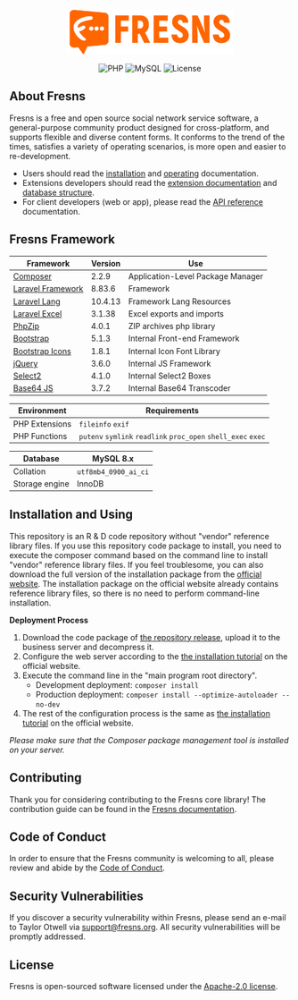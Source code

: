 <p align="center"><a href="https://fresns.org" target="_blank"><img src="https://raw.githubusercontent.com/fresns/docs/main/images/Fresns-Logo(orange).png" width="300"></a></p>

<p align="center">
<img src="https://img.shields.io/badge/PHP-%5E8.0-green" alt="PHP">
<img src="https://img.shields.io/badge/MySQL-%5E8.0-orange" alt="MySQL">
<img src="https://img.shields.io/badge/License-Apache--2.0-blue" alt="License">
</p>

## About Fresns

Fresns is a free and open source social network service software, a general-purpose community product designed for cross-platform, and supports flexible and diverse content forms. It conforms to the trend of the times, satisfies a variety of operating scenarios, is more open and easier to re-development.

- Users should read the [installation](https://fresns.org/guide/install.html) and [operating](https://fresns.org/guide/operating.html) documentation.
- Extensions developers should read the [extension documentation](https://fresns.org/extensions/) and [database structure](https://fresns.org/database/).
- For client developers (web or app), please read the [API reference](https://fresns.org/api/) documentation.

## Fresns Framework

| Framework | Version | Use |
| --- | --- | --- |
| [Composer](https://github.com/composer/composer) | 2.2.9 | Application-Level Package Manager |
| [Laravel Framework](https://github.com/laravel/framework) | 8.83.6 | Framework |
| [Laravel Lang](https://github.com/Laravel-Lang/lang) | 10.4.13 | Framework Lang Resources |
| [Laravel Excel](https://github.com/SpartnerNL/Laravel-Excel) | 3.1.38 | Excel exports and imports |
| [PhpZip](https://github.com/Ne-Lexa/php-zip) | 4.0.1 | ZIP archives php library |
| [Bootstrap](https://getbootstrap.com/) | 5.1.3 | Internal Front-end Framework |
| [Bootstrap Icons](https://icons.getbootstrap.com/) | 1.8.1 | Internal Icon Font Library |
| [jQuery](https://github.com/jquery/jquery) | 3.6.0 | Internal JS Framework |
| [Select2](https://github.com/select2/select2) | 4.1.0 | Internal Select2 Boxes |
| [Base64 JS](https://github.com/dankogai/js-base64) | 3.7.2 | Internal Base64 Transcoder |

| Environment | Requirements |
| --- | --- |
| PHP Extensions | `fileinfo` `exif` |
| PHP Functions | `putenv` `symlink` `readlink` `proc_open` `shell_exec` `exec` |

| Database | MySQL 8.x |
| --- | --- |
| Collation | `utf8mb4_0900_ai_ci` |
| Storage engine | InnoDB |

## Installation and Using

This repository is an R & D code repository without "vendor" reference library files. If you use this repository code package to install, you need to execute the composer command based on the command line to install "vendor" reference library files. If you feel troublesome, you can also download the full version of the installation package from the [official website](https://fresns.org/). The installation package on the official website already contains reference library files, so there is no need to perform command-line installation.

**Deployment Process**

1. Download the code package of [the repository release](https://github.com/fresns/fresns/releases), upload it to the business server and decompress it.
2. Configure the web server according to the [the installation tutorial](https://fresns.org/guide/install.html) on the official website.
3. Execute the command line in the "main program root directory".
    - Development deployment: `composer install`
    - Production deployment: `composer install --optimize-autoloader --no-dev`
4. The rest of the configuration process is the same as [the installation tutorial](https://fresns.org/guide/install.html) on the official website.

*Please make sure that the Composer package management tool is installed on your server.*

## Contributing

Thank you for considering contributing to the Fresns core library! The contribution guide can be found in the [Fresns documentation](https://fresns.org/community/join.html).

## Code of Conduct

In order to ensure that the Fresns community is welcoming to all, please review and abide by the [Code of Conduct](https://fresns.org/community/join.html#code-of-conduct).

## Security Vulnerabilities

If you discover a security vulnerability within Fresns, please send an e-mail to Taylor Otwell via [support@fresns.org](mailto:support@fresns.org). All security vulnerabilities will be promptly addressed.

## License

Fresns is open-sourced software licensed under the [Apache-2.0 license](https://github.com/fresns/fresns/blob/main/LICENSE).